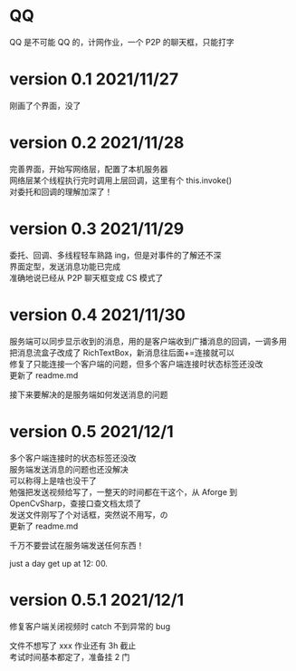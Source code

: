 # QQ

QQ 是不可能 QQ 的，计网作业，一个 P2P 的聊天框，只能打字

# version 0.1 2021/11/27

刚画了个界面，没了

# version 0.2 2021/11/28

完善界面，开始写网络层，配置了本机服务器  
网络层某个线程执行完时调用上层回调，这里有个 this.invoke()  
对委托和回调的理解加深了！

# version 0.3 2021/11/29

委托、回调、多线程轻车熟路 ing，但是对事件的了解还不深  
界面定型，发送消息功能已完成  
准确地说已经从 P2P 聊天框变成 CS 模式了

# version 0.4 2021/11/30

服务端可以同步显示收到的消息，用的是客户端收到广播消息的回调，一调多用  
把消息流盒子改成了 RichTextBox，新消息往后面+=连接就可以  
修复了只能连接一个客户端的问题，但多个客户端连接时状态标签还没改  
更新了 readme.md

接下来要解决的是服务端如何发送消息的问题

# version 0.5 2021/12/1

多个客户端连接时的状态标签还没改  
服务端发送消息的问题也还没解决  
可以称得上是啥也没干了  
勉强把发送视频给写了，一整天的时间都在干这个，从 Aforge 到 OpenCvSharp，查接口查文档太烦了  
发送文件刚写了个对话框，突然说不用写，の  
更新了 readme.md

千万不要尝试在服务端发送任何东西！

just a day get up at 12: 00.

# version 0.5.1 2021/12/1

修复客户端关闭视频时 catch 不到异常的 bug

文件不想写了 xxx 作业还有 3h 截止  
考试时间基本都定了，准备挂 2 门
